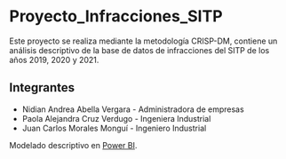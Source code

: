# Proyecto_Infracciones_SITP
Este proyecto se realiza mediante la metodología CRISP-DM, contiene un análisis descriptivo de la base de datos de infracciones del SITP de los años 2019, 2020 y 2021.

## Integrantes
* Nidian Andrea Abella Vergara  -  Administradora de empresas
* Paola Alejandra Cruz Verdugo  -  Ingeniera Industrial
* Juan Carlos Morales Monguí   -  Ingeniero Industrial

Modelado descriptivo en [Power BI](https://app.powerbi.com/links/hj1RNuENS-?ctid=299a2881-1380-4020-b42f-715a35e1bcaf&pbi_source=linkShare " Power BI").

